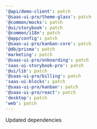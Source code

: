 ```yaml
---
'@api/demo-client': patch
'@saas-ui-pro/theme-glass': patch
'@common/mocks': patch
'@ui/storybook': patch
'@common/i18n': patch
'@app/config': patch
'@saas-ui-pro/kanban-core': patch
'@db/prisma': patch
'marketing': patch
'@saas-ui-pro/onboarding': patch
'saas-ui-storybook-pro': patch
'@ui/lib': patch
'@saas-ui-pro/billing': patch
'saas-ui-blocks': patch
'@saas-ui-pro/kanban': patch
'@saas-ui-pro/react': patch
'desktop': patch
'web': patch
---
```


Updated dependencies
